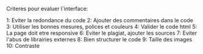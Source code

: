 Criteres pour evaluer l`ìnterface:

1: Eviter la redondance du code
2: Ajouter des commentaires dans le code
3: Utiliser les bonnes mesures, polices et couleurs
4: Valider le code html
5: La page doit etre responsive
6: Eviter le plagiat, ajouter les sources
7: Eviter l'abus de librairies externes
8: Bien structurer le code
9: Taille des images
10: Contraste
